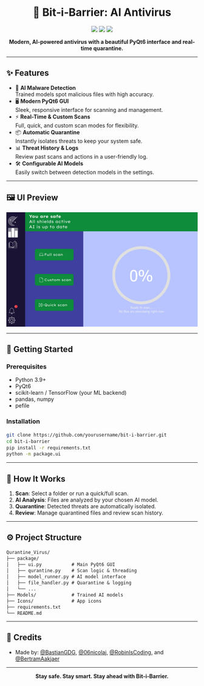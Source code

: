 <h1 align="center">🦠 Bit‑i‑Barrier: AI Antivirus</h1>
<p align="center">
  <img src="https://img.shields.io/badge/Python-3.9%2B-blue?logo=python" />
  <img src="https://img.shields.io/badge/PyQt6-UI-green?logo=qt" />
  <img src="https://img.shields.io/badge/AI-Driven-purple?logo=ai" />
</p>
<p align="center">
  <b>Modern, AI-powered antivirus with a beautiful PyQt6 interface and real-time quarantine.</b>
</p>

---

## ✨ Features

- 🤖 <b>AI Malware Detection</b>  
  Trained models spot malicious files with high accuracy.
- 🖥️ <b>Modern PyQt6 GUI</b>  
  Sleek, responsive interface for scanning and management.
- ⚡ <b>Real-Time & Custom Scans</b>  
  Full, quick, and custom scan modes for flexibility.
- 📦 <b>Automatic Quarantine</b>  
  Instantly isolates threats to keep your system safe.
- 📊 <b>Threat History & Logs</b>  
  Review past scans and actions in a user-friendly log.
- 🛠️ <b>Configurable AI Models</b>  
  Easily switch between detection models in the settings.

---

## 🖼️ UI Preview

<p align="center">
  <img src="docs/screenshot.png" alt="Bit‑i‑Barrier UI" width="600"/>
</p>

---

## 🚀 Getting Started

### Prerequisites

- Python 3.9+
- PyQt6
- scikit-learn / TensorFlow (your ML backend)
- pandas, numpy
- pefile

### Installation

```bash
git clone https://github.com/yourusername/bit-i-barrier.git
cd bit-i-barrier
pip install -r requirements.txt
python -m package.ui
```

---

## 🧠 How It Works

1. **Scan**: Select a folder or run a quick/full scan.
2. **AI Analysis**: Files are analyzed by your chosen AI model.
3. **Quarantine**: Detected threats are automatically isolated.
4. **Review**: Manage quarantined files and review scan history.

---

## ⚙️ Project Structure

```
Qurantine_Virus/
├── package/
│   ├── ui.py           # Main PyQt6 GUI
│   ├── qurantine.py    # Scan logic & threading
│   ├── model_runner.py # AI model interface
│   ├── file_handler.py # Quarantine & logging
│   └── ...
├── Models/             # Trained AI models
├── Icons/              # App icons
├── requirements.txt
└── README.md
```

---

## 🙌 Credits

- Made by: [@BastianGDG](https://github.com/BastianGDG), [@06nicolaj](https://github.com/06nicolaj), [@RobinIsCoding](https://github.com/RobinIsCoding), and [@BertramAakjaer](https://github.com/BertramAakjaer)

---

<p align="center">
  <b>Stay safe. Stay smart. Stay ahead with Bit‑i‑Barrier.</b>
</p>